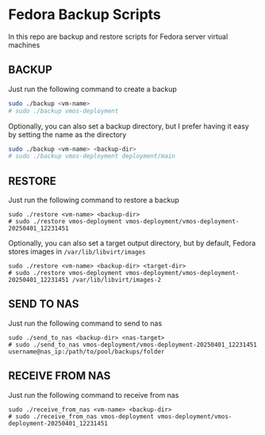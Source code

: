 # Fedora Backup Scripts

In this repo are backup and restore scripts for Fedora server virtual machines

## BACKUP

Just run the following command to create a backup

```bash
sudo ./backup <vm-name>
# sudo ./backup vmos-deployment
```

Optionally, you can also set a backup directory, but I prefer having it easy by setting the name as the directory

```bash
sudo ./backup <vm-name> <backup-dir>
# sudo ./backup vmos-deployment deployment/main
```

## RESTORE

Just run the following command to restore a backup

```
sudo ./restore <vm-name> <backup-dir>
# sudo ./restore vmos-deployment vmos-deployment/vmos-deployment-20250401_12231451
```

Optionally, you can also set a target output directory, but by default, Fedora stores images in `/var/lib/libvirt/images`

```
sudo ./restore <vm-name> <backup-dir> <target-dir>
# sudo ./restore vmos-deployment vmos-deployment/vmos-deployment-20250401_12231451 /var/lib/libvirt/images-2
```

## SEND TO NAS

Just run the following command to send to nas

```
sudo ./send_to_nas <backup-dir> <nas-target>
# sudo ./send_to_nas vmos-deployment/vmos-deployment-20250401_12231451 username@nas_ip:/path/to/pool/backups/folder
```

## RECEIVE FROM NAS

Just run the following command to receive from nas

```
sudo ./receive_from_nas <vm-name> <backup-dir>
# sudo ./receive_from_nas vmos-deployment vmos-deployment/vmos-deployment-20250401_12231451
```
